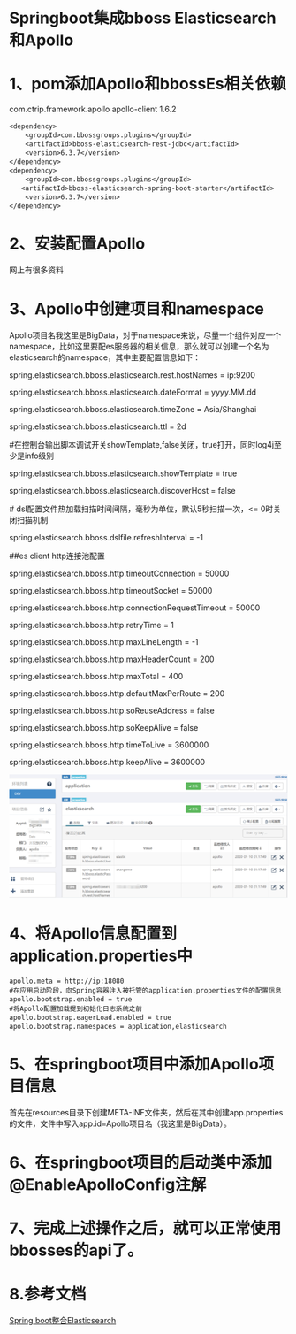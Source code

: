 # Springboot集成bboss Elasticsearch和Apollo

# 1、pom添加Apollo和bbossEs相关依赖

<dependency>
   <groupId>com.ctrip.framework.apollo</groupId>
   <artifactId>apollo-client</artifactId>
   <version>1.6.2</version>
 </dependency>

```
<dependency>
    <groupId>com.bbossgroups.plugins</groupId>
    <artifactId>bboss-elasticsearch-rest-jdbc</artifactId>
    <version>6.3.7</version>
</dependency>
<dependency>
    <groupId>com.bbossgroups.plugins</groupId>
   <artifactId>bboss-elasticsearch-spring-boot-starter</artifactId>
    <version>6.3.7</version>
</dependency>
```

 

 

# 2、安装配置Apollo

网上有很多资料

# 3、Apollo中创建项目和namespace

Apollo项目名我这里是BigData，对于namespace来说，尽量一个组件对应一个namespace，比如这里要配es服务器的相关信息，那么就可以创建一个名为elasticsearch的namespace，其中主要配置信息如下：

spring.elasticsearch.bboss.elasticsearch.rest.hostNames = ip:9200

spring.elasticsearch.bboss.elasticsearch.dateFormat = yyyy.MM.dd

spring.elasticsearch.bboss.elasticsearch.timeZone = Asia/Shanghai

spring.elasticsearch.bboss.elasticsearch.ttl = 2d

\#在控制台输出脚本调试开关showTemplate,false关闭，true打开，同时log4j至少是info级别

spring.elasticsearch.bboss.elasticsearch.showTemplate = true

spring.elasticsearch.bboss.elasticsearch.discoverHost = false

\# dsl配置文件热加载扫描时间间隔，毫秒为单位，默认5秒扫描一次，<= 0时关闭扫描机制

spring.elasticsearch.bboss.dslfile.refreshInterval = -1

\##es client http连接池配置

spring.elasticsearch.bboss.http.timeoutConnection = 50000

spring.elasticsearch.bboss.http.timeoutSocket = 50000

spring.elasticsearch.bboss.http.connectionRequestTimeout = 50000

spring.elasticsearch.bboss.http.retryTime = 1

spring.elasticsearch.bboss.http.maxLineLength = -1

spring.elasticsearch.bboss.http.maxHeaderCount = 200

spring.elasticsearch.bboss.http.maxTotal = 400

spring.elasticsearch.bboss.http.defaultMaxPerRoute = 200

spring.elasticsearch.bboss.http.soReuseAddress = false

spring.elasticsearch.bboss.http.soKeepAlive = false

spring.elasticsearch.bboss.http.timeToLive = 3600000

spring.elasticsearch.bboss.http.keepAlive = 3600000

![img](images/applo.png)

# 4、将Apollo信息配置到application.properties中

```
apollo.meta = http://ip:18080
#在应用启动阶段，向Spring容器注入被托管的application.properties文件的配置信息
apollo.bootstrap.enabled = true
#将Apollo配置加载提到初始化日志系统之前
apollo.bootstrap.eagerLoad.enabled = true
apollo.bootstrap.namespaces = application,elasticsearch
```

 

# 5、在springboot项目中添加Apollo项目信息

首先在resources目录下创建META-INF文件夹，然后在其中创建app.properties的文件，文件中写入app.id=Apollo项目名（我这里是BigData）。

# 6、在springboot项目的启动类中添加@EnableApolloConfig注解

# 7、完成上述操作之后，就可以正常使用bbosses的api了。

# 8.参考文档

[Spring boot整合Elasticsearch](https://esdoc.bbossgroups.com/#/spring-booter-with-bboss?id=spring-boot整合elasticsearch案例分享)

